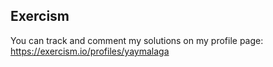 ## Exercism

You can track and comment my solutions on my profile page: https://exercism.io/profiles/yaymalaga